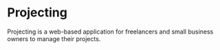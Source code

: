 # Projecting

Projecting is a web-based application for freelancers and small business owners to manage their projects.

